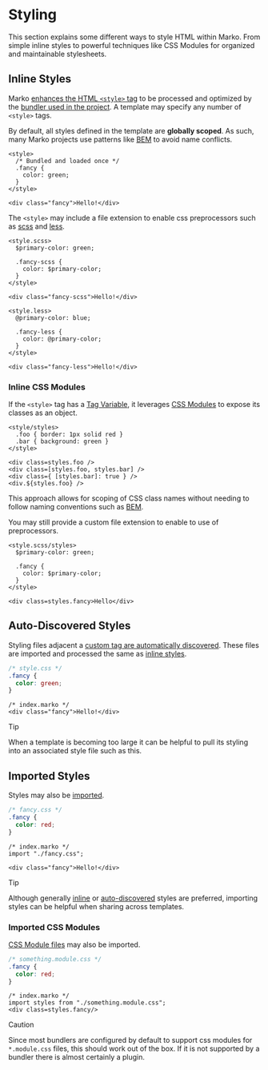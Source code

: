 # Styling

This section explains some different ways to style HTML within Marko. From simple inline styles to powerful techniques like CSS Modules for organized and maintainable stylesheets.

## Inline Styles

Marko [enhances the HTML `<style>` tag](./core-tag.md#style) to be processed and optimized by the [bundler used in the project](TODO). A template may specify any number of `<style>` tags.

By default, all styles defined in the template are **globally scoped**. As such, many Marko projects use patterns like [BEM](https://getbem.com/introduction/) to avoid name conflicts.

```marko
<style>
  /* Bundled and loaded once */
  .fancy {
    color: green;
  }
</style>

<div class="fancy">Hello!</div>
```

The `<style>` may include a file extension to enable css preprocessors such as [scss](https://sass-lang.com/documentation/syntax/#scss) and [less](https://lesscss.org/).

```marko
<style.scss>
  $primary-color: green;

  .fancy-scss {
    color: $primary-color;
  }
</style>

<div class="fancy-scss">Hello!</div>

<style.less>
  @primary-color: blue;

  .fancy-less {
    color: @primary-color;
  }
</style>

<div class="fancy-less">Hello!</div>
```

### Inline CSS Modules

If the `<style>` tag has a [Tag Variable](./language.md#tag-variables), it leverages [CSS Modules](https://github.com/css-modules/css-modules) to expose its classes as an object.

```marko
<style/styles>
  .foo { border: 1px solid red }
  .bar { background: green }
</style>

<div class=styles.foo />
<div class=[styles.foo, styles.bar] />
<div class={ [styles.bar]: true } />
<div.${styles.foo} />
```

This approach allows for scoping of CSS class names without needing to follow naming conventions such as [BEM](https://getbem.com/introduction/).

You may still provide a custom file extension to enable to use of preprocessors.

```marko
<style.scss/styles>
  $primary-color: green;

  .fancy {
    color: $primary-color;
  }
</style>

<div class=styles.fancy>Hello</div>
```

## Auto-Discovered Styles

Styling files adjacent a [custom tag are automatically discovered](./custom-tag.md#supporting-files). These files are imported and processed the same as [inline styles](#inline-styles).

```css
/* style.css */
.fancy {
  color: green;
}
```

```marko
/* index.marko */
<div class="fancy">Hello!</div>
```

> [!TIP]
> When a template is becoming too large it can be helpful to pull its styling into an associated style file such as this.

## Imported Styles

Styles may also be [imported](./language.md#import).

```css
/* fancy.css */
.fancy {
  color: red;
}
```

```marko
/* index.marko */
import "./fancy.css";

<div class="fancy">Hello!</div>
```

> [!TIP]
> Although generally [inline](#inline-styles) or [auto-discovered](#auto-discovered-styles) styles are preferred, importing styles can be helpful when sharing across templates.

### Imported CSS Modules

[CSS Module files](https://github.com/css-modules/css-modules) may also be imported.

```css
/* something.module.css */
.fancy {
  color: red;
}
```

```marko
/* index.marko */
import styles from "./something.module.css";
<div class=styles.fancy/>
```

> [!CAUTION]
> Since most bundlers are configured by default to support css modules for `*.module.css` files, this should work out of the box. If it is not supported by a bundler there is almost certainly a plugin.

